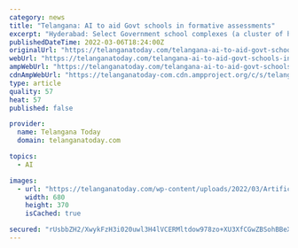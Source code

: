 ```yaml
---
category: news
title: "Telangana: AI to aid Govt schools in formative assessments"
excerpt: "Hyderabad: Select Government school complexes (a cluster of high school, middle and primary schools) in the State may soon get to use some artificial intelligence based tools that will automate a few of the time and resources consuming processes like formative assessments,"
publishedDateTime: 2022-03-06T18:24:00Z
originalUrl: "https://telanganatoday.com/telangana-ai-to-aid-govt-schools-in-formative-assessments"
webUrl: "https://telanganatoday.com/telangana-ai-to-aid-govt-schools-in-formative-assessments"
ampWebUrl: "https://telanganatoday.com/telangana-ai-to-aid-govt-schools-in-formative-assessments/amp"
cdnAmpWebUrl: "https://telanganatoday-com.cdn.ampproject.org/c/s/telanganatoday.com/telangana-ai-to-aid-govt-schools-in-formative-assessments/amp"
type: article
quality: 57
heat: 57
published: false

provider:
  name: Telangana Today
  domain: telanganatoday.com

topics:
  - AI

images:
  - url: "https://telanganatoday.com/wp-content/uploads/2022/03/Artificial-Intelligence.jpg"
    width: 680
    height: 370
    isCached: true

secured: "rUsbbZH2/XwykFzH3i020uwl3H4lVCERMltdow978zo+XU3XfCGwZBSohBBeXrA06nadFDdTm82kAQ9dz77MrW1AnG+aCcY23TLfm39JM+dAoL1Ut0wr6NpOrF9a/lB8J7IU5NYxuM+R7KVANWi75Rnd+VJ9Zbfj0ZCoLeex3HgX1exW1Vv6uclQisvuXdmKZcFHTCLOzxov8Yjh9wuCn25RDJeyRtBeKsZDW+56adMl3SJkgnM9KlD6RPVidHDt43OGuSB5gy/9Cqq2hPNow9Wj8u3BFDI301WtAOslYPh2qq7WPrrH6eoN+5sIrPtdvMuus6NpoiMejBSkHiNwV86EKEWawyrMZtUT++1bd5c=;9ZoRzoP8FyZ1h9WqH01nDg=="
---
```


